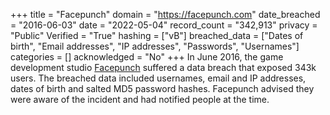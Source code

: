 +++
title = "Facepunch"
domain = "https://facepunch.com"
date_breached = "2016-06-03"
date = "2022-05-04"
record_count = "342,913"
privacy = "Public"
Verified = "True"
hashing = ["vB"]
breached_data = ["Dates of birth", "Email addresses", "IP addresses", "Passwords", "Usernames"]
categories = []
acknowledged = "No"
+++
In June 2016, the game development studio <a href="https://facepunch.com/" target="_blank" rel="noopener">Facepunch</a> suffered a data breach that exposed 343k users. The breached data included usernames, email and IP addresses, dates of birth and salted MD5 password hashes. Facepunch advised they were aware of the incident and had notified people at the time.
